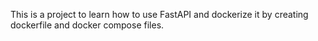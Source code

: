 This is a project to learn how to use FastAPI and dockerize it by creating dockerfile and docker compose files.